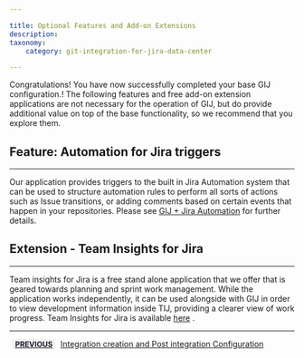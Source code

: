```yaml
---

title: Optional Features and Add-on Extensions
description:
taxonomy:
    category: git-integration-for-jira-data-center

---
```

Congratulations! You have now successfully completed your base GIJ configuration.! The following features and free add-on extension applications are not necessary for the operation of GIJ, but do provide additional value on top of the base functionality, so we recommend that you explore them.

## Feature: Automation for Jira triggers
---
Our application provides triggers to the built in Jira Automation system that can be used to structure automation rules to perform all sorts of actions such as Issue transitions, or adding comments based on certain events that happen in your repositories. Please see [GIJ + Jira Automation](https://help.gitkraken.com/git-integration-for-jira-data-center/git-integration-plus-jira-automation-gij-self-managed/) for further details.

## Extension - Team Insights for Jira
---
Team insights for Jira is a free stand alone application that we offer that is geared towards planning and sprint work management. While the application works independently, it can be used alongside with GIJ in order to view development information inside TIJ, providing a clearer view of work progress. Team Insights for Jira is available [here](https://marketplace.atlassian.com/apps/1230390/team-insights-for-jira?hosting=datacenter&tab=overview) .

___

[<b style='background-color:#F1F1F1; padding:1px 5px; color:#181D28; border-radius:3px; margin: 0 5px; font-size: small;'>PREVIOUS</b>](/git-integration-for-jira-data-center/Getting-Started-Guide-Integration-Creation-Post-Integration-Config/) <a href="https://help.gitkraken.com/git-integration-for-jira-data-center/Getting-Started-Guide-Integration-Creation-Post-Integration-Config/">Integration creation and Post integration Configuration</a>